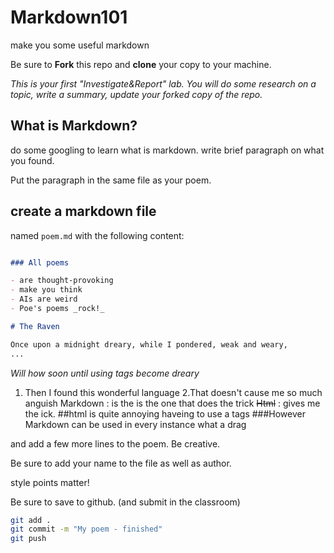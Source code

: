 # Markdown101
make you some useful markdown

Be sure to **Fork** this repo and **clone** your copy to your machine.

_This is your first "Investigate&Report" lab. You will do some research on a topic, write a summary, update your forked copy of the repo._
## What is Markdown?

do some googling to learn what is markdown. write brief paragraph on what you found.

Put the paragraph in the same file as your poem.

## create a markdown file

named `poem.md` with the following content:

```markdown

### All poems

- are thought-provoking
- make you think
- AIs are weird
- Poe's poems _rock!_

# The Raven

Once upon a midnight dreary, while I pondered, weak and weary,
...
```
*Will how soon until using tags become dreary*

1. Then I found this wonderful language
2.That doesn't cause me so much anguish
Markdown
: is the is the one that does the trick
~~Html~~
: gives me the ick.
##html is quite annoying haveing to use a tags
###However Markdown can be used in every instance what a drag

and add a few more lines to the poem. Be creative.

Be sure to add your name to the file as well as author.

style points matter!

Be sure to save to github. (and submit in the classroom)

```bash
git add .
git commit -m "My poem - finished"
git push
```
